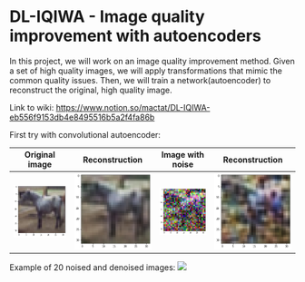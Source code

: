 # DL-IQIWA - Image quality improvement with autoencoders

In this project, we will work on an image quality improvement method. Given a set of high quality images, we will apply transformations that mimic the common quality issues. Then, we will train a network(autoencoder) to reconstruct the original, high quality image. 

Link to wiki: https://www.notion.so/mactat/DL-IQIWA-eb556f9153db4e8495516b5a2f4fa86b

First try with convolutional autoencoder:

Original image            |  Reconstruction            |  Image with noise            |  Reconstruction
:-------------------------:|:-------------------------:|:-------------------------:|:-------------------------:
![](/static/conv_model/examp_1_original.png)  |  ![](/static/conv_model/examp_1_recons.png)  |  ![](/static/conv_model/examp_1_noise.png)  |  ![](/static/conv_model/examp_1_noise_recons.png)

Example of 20 noised and denoised images:
![](/static/conv_model/examp_1_noise_vs_recons.png)
